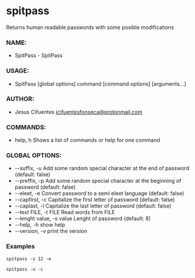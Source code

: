 # spitpass
Returns human readable passwords with some posible modifications


### NAME:
   - SpitPass - SpitPass

### USAGE:
   - SpitPass [global options] command [command options] [arguments...]

### AUTHOR:
   - Jesus Cifuentes <jcifuentesfonseca@protonmail.com>

### COMMANDS:
   - help, h  Shows a list of commands or help for one command

### GLOBAL OPTIONS:
  - --suffix, -u              Add some random special character at the end of password (default: false)
  - --preffix, -p             Add some random special character at the beginning of password (default: false)
  - --eleet, -e               Convert password to a semi eleet language (default: false)
  - --capfirst, -c            Capitalize the first letter of password (default: false)
  - --caplast, -l             Capitalize the last letter of password (default: false)
  - --text FILE, -t FILE      Read words from FILE
  - --lenght value, -s value  Lenght of password (default: 8)
  - --help, -h                show help
  - --version, -v             print the version


  ### Examples

  ~~~
  spitpass -s 12 -e
  ~~~

  ~~~
  spitpass -u -c
  ~~~